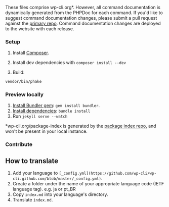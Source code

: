 These files comprise wp-cli.org*. However, all command documentation is dynamically generated from the PHPDoc for each command. If you'd like to suggest command documentation changes, please submit a pull request against the [primary repo](https://github.com/wp-cli/wp-cli). Command documentation changes are deployed to the website with each release.

### Setup

1. Install [Composer](http://getcomposer.org/).

2. Install dev dependencies with `composer install --dev`

3. Build:

```bash
vendor/bin/phake
```

### Preview locally

1. [Install Bundler gem](http://jekyllrb.com/docs/installation/): `gem install bundler`.
2. [Install dependencies](http://jekyllrb.com/docs/installation/): `bundle install`
3. Run `jekyll serve --watch`

*wp-cli.org/package-index is generated by the [package index repo](https://github.com/wp-cli/package-index), and won't be present in your local instance.

### Contribute

## How to translate

1. Add your language to `[_config.yml](https://github.com/wp-cli/wp-cli.github.com/blob/master/_config.yml)`.
2. Create a folder under the name of your appropriate language code (IETF language tag). e.g. ja or pt_BR
3. Copy `index.md` into your language's directory.
4. Translate `index.md`.
